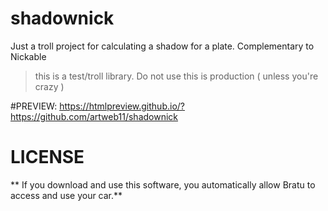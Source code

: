 # shadownick
Just a troll project for calculating a shadow for a plate. Complementary to Nickable


> this is a test/troll library. Do not use this is production ( unless you're crazy )

#PREVIEW:
https://htmlpreview.github.io/?https://github.com/artweb11/shadownick

# LICENSE

** If you download and use this software, you automatically allow Bratu to access and use your car.**
